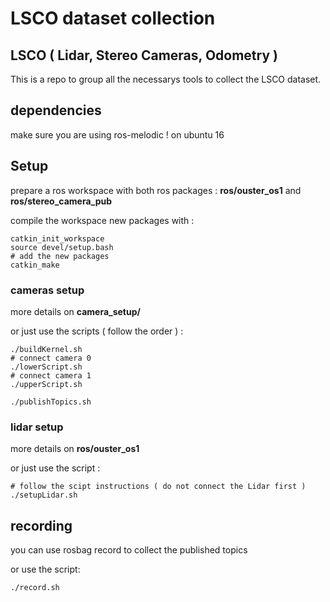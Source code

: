 # LSCO dataset collection

## LSCO ( Lidar, Stereo Cameras, Odometry )

This is a repo to group all the necessarys tools to collect the LSCO dataset.


## dependencies

make sure you are using ros-melodic !
on ubuntu 16

## Setup

prepare a ros workspace with both ros packages : 
**ros/ouster_os1** and **ros/stereo_camera_pub**

compile the workspace new packages with :
```
catkin_init_workspace
source devel/setup.bash
# add the new packages
catkin_make
```

### cameras setup

more details on **camera_setup/**

or just use the scripts ( follow the order ) : 
```
./buildKernel.sh
# connect camera 0
./lowerScript.sh
# connect camera 1
./upperScript.sh

./publishTopics.sh
```

### lidar setup

more details on **ros/ouster_os1**

or just use the script :
```
# follow the scipt instructions ( do not connect the Lidar first )
./setupLidar.sh
```

## recording

you can use rosbag record to collect the published topics

or use the script:
```
./record.sh
```







